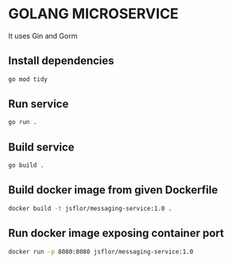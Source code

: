 # GOLANG MICROSERVICE

It uses Gin and Gorm

## Install dependencies

```bash
go mod tidy
```

## Run service

```bash
go run .
```

## Build service

```bash
go build .
```

## Build docker image from given Dockerfile

```bash
docker build -t jsflor/messaging-service:1.0 .
```

## Run docker image exposing container port

```bash
docker run -p 8080:8080 jsflor/messaging-service:1.0
```
